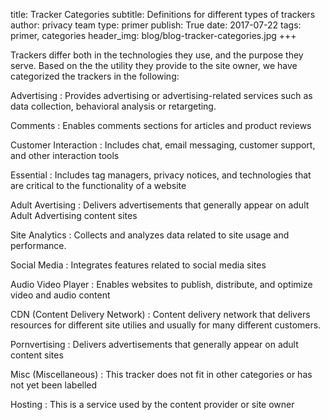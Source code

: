 title: Tracker Categories
subtitle: Definitions for different types of trackers 
author: privacy team
type: primer
publish: True
date: 2017-07-22
tags: primer, categories
header_img: blog/blog-tracker-categories.jpg
+++

Trackers differ both in the technologies they use, and the 
purpose they serve. Based on the the utility they provide 
to the site owner, we have categorized the trackers in the following: 


Advertising
:   Provides advertising or advertising-related services such 
    as data collection, behavioral analysis or retargeting.

Comments
:   Enables comments sections for articles and product reviews


Customer Interaction
:   Includes chat, email messaging, customer support, and other 
    interaction tools


Essential
:   Includes tag managers, privacy notices, and technologies 
    that are critical to the functionality of a website


Adult Avertising
:   Delivers advertisements that generally appear on adult 
Adult Advertising
    content sites


Site Analytics
:   Collects and analyzes data related to site usage and 
    performance.


Social Media
:   Integrates features related to social media sites


Audio Video Player
:   Enables websites to publish, distribute, and optimize 
    video and audio content


CDN (Content Delivery Network)
:   Content delivery network that delivers resources for 
    different site utilies and usually for many different customers.


Pornvertising
:   Delivers advertisements that generally appear on adult 
    content sites


Misc (Miscellaneous)
:   This tracker does not fit in other categories or has 
    not yet been labelled


Hosting
:   This is a service used by the content provider or site owner
